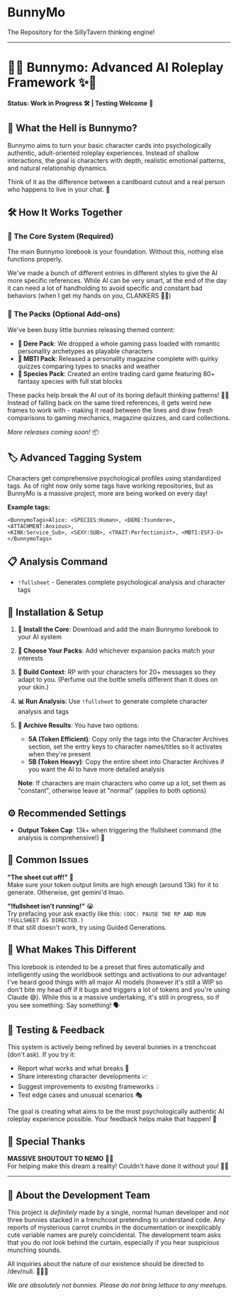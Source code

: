 # BunnyMo
The Repository for the SillyTavern thinking engine!

--------------------------------------------------------------------------------------------------------------------------------------------------------------------------------------
# 🥕✨ Bunnymo: Advanced AI Roleplay Framework ✨🥕

**Status: Work in Progress 🛠️ | Testing Welcome** 🧪

## 🐰 What the Hell is Bunnymo?

Bunnymo aims to turn your basic character cards into psychologically authentic, adult-oriented roleplay experiences. Instead of shallow interactions, the goal is characters with depth, realistic emotional patterns, and natural relationship dynamics.

Think of it as the difference between a cardboard cutout and a real person who happens to live in your chat. 💭

## 🛠️ How It Works Together

### 🧠 The Core System (Required)
The main Bunnymo lorebook is your foundation. Without this, nothing else functions properly.

We've made a bunch of different entries in different styles to give the AI more specific references. While AI can be very smart, at the end of the day it can need a lot of handholding to avoid specific and constant bad behaviors (when I get my hands on you, CLANKERS 🤖💢)

### 🎁 The Packs (Optional Add-ons)
We've been busy little bunnies releasing themed content:
- **🌸 Dere Pack**: We dropped a whole gaming pass loaded with romantic personality archetypes as playable characters
- **🧩 MBTI Pack**: Released a personality magazine complete with quirky quizzes comparing types to snacks and weather
- **👾 Species Pack**: Created an entire trading card game featuring 80+ fantasy species with full stat blocks

These packs help break the AI out of its boring default thinking patterns! 🌈✨ Instead of falling back on the same tired references, it gets weird new frames to work with - making it read between the lines and draw fresh comparisons to gaming mechanics, magazine quizzes, and card collections.

*More releases coming soon!* 📦

## 🏷️ Advanced Tagging System
Characters get comprehensive psychological profiles using standardized tags. As of right now only some tags have working repositories, but as BunnyMo is a massive project, more are being worked on every day! 

**Example tags:**
```
<BunnymoTags>Alice: <SPECIES:Human>, <DERE:Tsundere>, <ATTACHMENT:Anxious>, 
<KINK:Service_Sub>, <SEXY:SUB>, <TRAIT:Perfectionist>, <MBTI:ESFJ-U></BunnymoTags>
```

## 📋 Analysis Command
- `!fullsheet` - Generates complete psychological analysis and character tags

## 🚀 Installation & Setup

1. **🧠 Install the Core**: Download and add the main Bunnymo lorebook to your AI system
2. **🎁 Choose Your Packs**: Add whichever expansion packs match your interests  
3. **💬 Build Context**: RP with your characters for 20+ messages so they adapt to you. (Perfume out the bottle smells different than it does on your skin.) 
4. **📊 Run Analysis**: Use `!fullsheet` to generate complete character analysis and tags
5. **📂 Archive Results**: You have two options:
   - **5A (Token Efficient)**: Copy only the tags into the Character Archives section, set the entry keys to character names/titles so it activates when they're present
   - **5B (Token Heavy)**: Copy the entire sheet into Character Archives if you want the AI to have more detailed analysis
   
   **Note**: If characters are main characters who come up a lot, set them as "constant", otherwise leave at "normal" (applies to both options)

## ⚙️ Recommended Settings
- **Output Token Cap**: 13k+ when triggering the !fullsheet command (the analysis is comprehensive!) 🔢

## 🔧 Common Issues

**"The sheet cut off!"** 😤  
Make sure your token output limits are high enough (around 13k) for it to generate. Otherwise, get gemini'd lmao.

**"!fullsheet isn't running!"** 😭  
Try prefacing your ask exactly like this: `(OOC: PAUSE THE RP AND RUN !FULLSHEET AS DIRECTED.)`  
If that still doesn't work, try using Guided Generations.

## 🌟 What Makes This Different

This lorebook is intended to be a preset that fires automatically and intelligently using the worldbook settings and activations to our advantage! I've heard good things with all major AI models (however it's still a WIP so don't bite my head off if it bugs and triggers a lot of tokens and you're using Claude 😅). While this is a massive undertaking, it's still in progress, so if you see something: Say something! 🗣️

## 🧪 Testing & Feedback

This system is actively being refined by several bunnies in a trenchcoat (don't ask). If you try it:
- Report what works and what breaks 🐛
- Share interesting character developments 📈
- Suggest improvements to existing frameworks 💡
- Test edge cases and unusual scenarios 🎭

The goal is creating what aims to be the most psychologically authentic AI roleplay experience possible. Your feedback helps make that happen! 🙏

## 🎉 Special Thanks

**MASSIVE SHOUTOUT TO NEMO** 🌟🎊  
For helping make this dream a reality! Couldn't have done it without you! 💝🐰

---

## 🥕 About the Development Team

This project is *definitely* made by a single, normal human developer and not three bunnies stacked in a trenchcoat pretending to understand code. Any reports of mysterious carrot crumbs in the documentation or inexplicably cute variable names are purely coincidental. The development team asks that you do not look behind the curtain, especially if you hear suspicious munching sounds. 

All inquiries about the nature of our existence should be directed to /dev/null. 🐰🧥✨

*We are absolutely not bunnies. Please do not bring lettuce to any meetups.*
